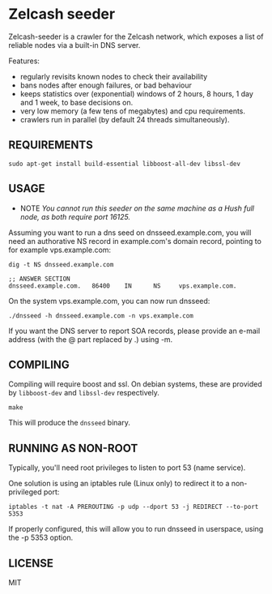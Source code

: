 # Zelcash seeder

Zelcash-seeder is a crawler for the Zelcash network, which exposes a list
of reliable nodes via a built-in DNS server.

Features:
* regularly revisits known nodes to check their availability
* bans nodes after enough failures, or bad behaviour
* keeps statistics over (exponential) windows of 2 hours, 8 hours,
  1 day and 1 week, to base decisions on.
* very low memory (a few tens of megabytes) and cpu requirements.
* crawlers run in parallel (by default 24 threads simultaneously).

## REQUIREMENTS

    sudo apt-get install build-essential libboost-all-dev libssl-dev


## USAGE

* NOTE *You cannot run this seeder on the same machine as a Hush full
node, as both require port 16125.*

Assuming you want to run a dns seed on dnsseed.example.com, you will
need an authorative NS record in example.com's domain record, pointing
to for example vps.example.com:

    dig -t NS dnsseed.example.com

    ;; ANSWER SECTION
    dnsseed.example.com.   86400    IN      NS     vps.example.com.

On the system vps.example.com, you can now run dnsseed:

    ./dnsseed -h dnsseed.example.com -n vps.example.com

If you want the DNS server to report SOA records, please provide an
e-mail address (with the @ part replaced by .) using -m.

## COMPILING

Compiling will require boost and ssl.  On debian systems, these are provided
by `libboost-dev` and `libssl-dev` respectively.

    make

This will produce the `dnsseed` binary.


## RUNNING AS NON-ROOT

Typically, you'll need root privileges to listen to port 53 (name service).

One solution is using an iptables rule (Linux only) to redirect it to
a non-privileged port:

    iptables -t nat -A PREROUTING -p udp --dport 53 -j REDIRECT --to-port 5353

If properly configured, this will allow you to run dnsseed in userspace, using
the -p 5353 option.

## LICENSE

MIT
